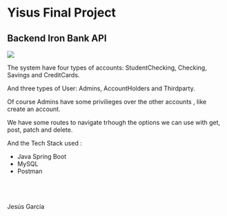 
# Yisus Final Project

<h2> Backend Iron Bank API</h2>



<img src="C:\Users\Js\Desktop\back-final-project\finalProject\diagrama clases.PNG">



The system have four types of accounts: StudentChecking, Checking, Savings and CreditCards.

And three types of User: Admins, AccountHolders and Thirdparty.


Of course Admins have some privilieges over the other accounts , like create an account.

We have some routes to navigate trhough the options we can use with get, post, patch and delete.

And the Tech Stack used :

- Java Spring Boot
- MySQL
- Postman

<br><br><br>
Jesús García





